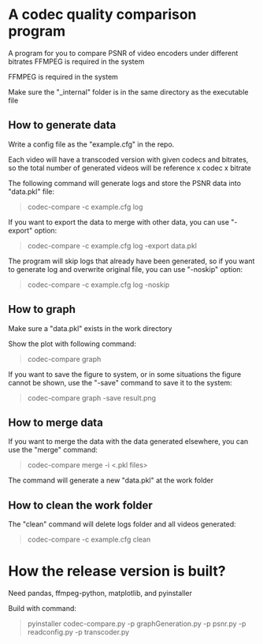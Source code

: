 # A codec quality comparison program

A program for you to compare PSNR of video encoders under different bitrates
FFMPEG is required in the system

FFMPEG is required in the system

Make sure the "_internal" folder is in the same directory as the executable file

## How to generate data
Write a config file as the "example.cfg" in the repo.

Each video will have a transcoded version with given codecs and bitrates, so the total number of generated videos will be reference x codec x bitrate

The following command will generate logs and store the PSNR data into "data.pkl" file:
> codec-compare -c example.cfg log

If you want to export the data to merge with other data, you can use "-export" option:
> codec-compare -c example.cfg log -export data.pkl

The program will skip logs that already have been generated, so if you want to generate log and overwrite original file, you can use "-noskip" option:
> codec-compare -c example.cfg log -noskip

## How to graph
Make sure a "data.pkl" exists in the work directory

Show the plot with following command:
> codec-compare graph

If you want to save the figure to system, or in some situations the figure cannot be shown, use the "-save" command to save it to the system:
> codec-compare graph -save result.png

## How to merge data
If you want to merge the data with the data generated elsewhere, you can use the "merge" command:
> codec-compare merge -i <.pkl files>

The command will generate a new "data.pkl" at the work folder

## How to clean the work folder
The "clean" command will delete logs folder and all videos generated:
> codec-compare -c example.cfg clean

# How the release version is built?
Need pandas, ffmpeg-python, matplotlib, and pyinstaller

Build with command:
> pyinstaller codec-compare.py -p graphGeneration.py -p psnr.py -p readconfig.py -p transcoder.py
